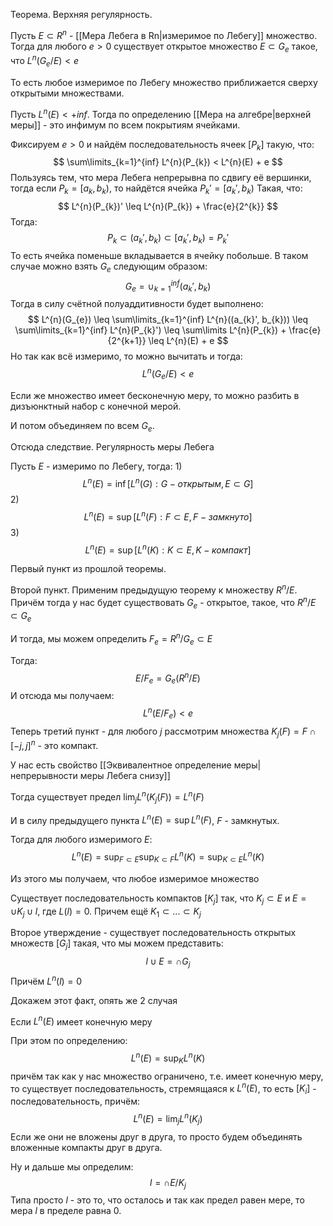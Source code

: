 Теорема. Верхняя регулярность.

Пусть $E \subset R^{n}$ - [[Мера Лебега в Rn|измеримое по Лебегу]] множество. Тогда для любого $e > 0$ существует открытое множество $E \subset G_{e}$ такое, что $L^{n}(G_{e} / E)<e$

То есть любое измеримое по Лебегу множество приближается сверху открытыми множествами.

Пусть $L^{n}(E) < +inf$. Тогда по определению [[Мера на алгебре|верхней меры]] - это инфимум по всем покрытиям ячейками.

Фиксируем $e > 0$ и найдём последовательность ячеек $[P_{k}]$ такую, что:
$$
\sum\limits_{k=1}^{inf} L^{n}(P_{k}) < L^{n}(E) + e
$$
Пользуясь тем, что мера Лебега непрерывна по сдвигу её вершинки, тогда если $P_{k} = [a_{k}, b_{k})$, то найдётся ячейка $P_{k}' = [a_{k}', b_{k})$
Такая, что:
$$
L^{n}(P_{k})' \leq L^{n}(P_{k}) + \frac{e}{2^{k}}
$$
Тогда:
$$
P_{k} \subset (a_{k}', b_{k}) \subset [a_{k}', b_{k}) = P_{k}'
$$
То есть ячейка поменьше вкладывается в ячейку побольше. В таком случае можно взять $G_{e}$ следующим образом:
$$
G_{e} = \cup_{k=1}^{inf} (a_{k}', b_{k})
$$
Тогда в силу счётной полуаддитивности будет выполнено:
$$
L^{n}(G_{e}) \leq \sum\limits_{k=1}^{inf} L^{n}((a_{k}', b_{k})) \leq \sum\limits_{k=1}^{inf} L^{n}(P_{k}') \leq \sum\limits L^{n}(P_{k}) + \frac{e}{2^{k+1}} \leq L^{n}(E) + e
$$
Но так как всё измеримо, то можно вычитать и тогда:
$$
L^{n}(G_{e} / E)<e
$$

Если же множество имеет бесконечную меру, то можно разбить в дизъюнктный набор с конечной мерой.

И потом объединяем по всем $G_{e}$.

Отсюда следствие. Регулярность меры Лебега

Пусть $E$ - измеримо по Лебегу, тогда:
1) 
$$
L^{n}(E) = \inf [L^{n}(G): G - открытым, E \subset G]
$$
2) $$L^{n}(E) = \sup[L^{n}(F): F \subset E, F - замкнуто]$$
3) $$L^{n}(E) = \sup[L^{n}(K) : K \subset E, K - компакт]$$

Первый пункт из прошлой теоремы.

Второй пункт. Применим предыдущую теорему к множеству $R^{n} / E$. Причём тогда у нас будет существовать $G_{e}$ - открытое, такое, что $R^{n} / E\subset G_{e}$

И тогда, мы можем определить $F_{e} = R^{n} / G_{e} \subset E$

Тогда:
$$
E / F_{e}=G_{e}(R^{n}/E)
$$
И отсюда мы получаем:
$$
L^{n}(E /F_{e})<e
$$Теперь третий пункт - для любого $j$ рассмотрим множества $K_{j}(F) = F \cap [-j,j]^{n}$ - это компакт.

У нас есть свойство [[Эквивалентное определение меры|непрерывности меры Лебега снизу]] 

Тогда существует предел $\lim_{j} L^{n}(K_{j}(F))=L^{n}(F)$

И в силу предыдущего пункта $L^{n}(E) = \sup L^{n}(F)$, $F$ - замкнутых.

Тогда для любого измеримого $E$:
$$
L^{n}(E) = \sup_{F \subset E} \sup_{K \subset F} L^{n}(K) = \sup_{K\subset E} L^{n}(K)
$$

Из этого мы получаем, что любое измеримое множество 

Существует последовательность компактов $[K_{j}]$ так, что $K_{j} \subset E$ и $E = \cup K_{j} \cup l$, где $L(l) = 0$. Причем ещё $K_{1} \subset ... \subset K_{j}$

Второе утверждение - существует последовательность открытых множеств $[G_{j}]$ такая, что мы можем представить:
$$
l \cup E = \cap G_{j}
$$
Причём $L^{n}(l) = 0$

Докажем этот факт, опять же 2 случая

Если $L^{n}(E)$ имеет конечную меру

При этом по определению:
$$
L^{n}(E) = \sup_{K} L^{n}(K)
$$
причём так как у нас множество ограничено, т.е. имеет конечную меру, то существует последовательность, стремящаяся к $L^{n}(E)$, то есть
$[K_{i}]$ - последовательность, причём:
$$
L^{n}(E) = \lim_{j} L^{n}(K_{j})
$$
Если же они не вложены друг в друга, то просто будем объединять вложенные компакты друг в друга.

Ну и дальше мы определим:
$$
l = \cap E / K_{j}
$$
Типа просто $l$ - это то, что осталось и так как предел равен мере, то мера $l$ в пределе равна 0.

